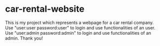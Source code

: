 # car-rental-website

This is my project which represents a webpage for a car rental company.
Use "user:user password:user" to login and use functionalities of an user.
Use "user:admin password:admin" to login and use functionalities of an admin.
Thank you!
